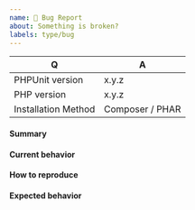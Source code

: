 ```yaml
---
name: 🐞 Bug Report
about: Something is broken?
labels: type/bug
---
```


<!--
- Please do not report a bug for a version of PHPUnit that is no longer in Bugfix Support. A list of currently supported versions of PHPUnit is available at https://phpunit.de/supported-versions.html.
- Please do not report an issue if you are using a version of PHP that is not supported by the version of PHPUnit you are using. A list that shows which version of PHP is supported by which version of PHPUnit is available at https://phpunit.de/supported-versions.html.
- Please do not report an issue if you are not using PHPUnit directly, but rather a third-party wrapper around it.
- Please do not report an issue if you are using a third-party extension such as alternative output printers.
- Please do not report an issue for API changes in internal code (see https://phpunit.de/backward-compatibility.html#internal-code).
- Please fill in this template according to your issue.
- Please keep the table shown below at the top of your issue.
- Please include the output of "composer info | sort" if you installed PHPUnit using Composer.
- Please include the output of "phpunit --check-php-configuration".
- Please post code as text (using proper markup). Do not post screenshots of code.
- Please make sure that you have configured your PHP interpreter like so: `error_reporting=-1`, `zend.assertions=1`.
- Please remove this comment before submitting your issue.
-->

| Q                   | A
| --------------------| ---------------
| PHPUnit version     | x.y.z
| PHP version         | x.y.z
| Installation Method | Composer / PHAR

#### Summary

<!-- Provide a summary describing the problem you are experiencing. -->

#### Current behavior

<!-- What is the current (buggy) behavior? -->

#### How to reproduce

<!-- Provide steps to reproduce the bug. -->

#### Expected behavior

<!-- What was the expected (correct) behavior? -->

